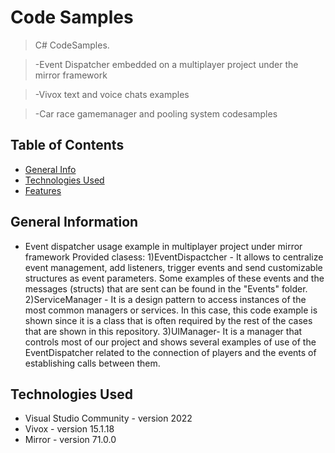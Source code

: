 # Code Samples
> C# CodeSamples.

>-Event Dispatcher embedded on a multiplayer project under the mirror framework

>-Vivox text and voice chats examples

>-Car race gamemanager and pooling system codesamples


## Table of Contents
* [General Info](#general-information)
* [Technologies Used](#technologies-used)
* [Features](#features)


## General Information
- Event dispatcher usage example in multiplayer project under mirror framework
Provided clasess:
1)EventDispactcher - It allows to centralize event management, add listeners, trigger events and send customizable structures as event parameters. 
Some examples of these events and the messages (structs) that are sent can be found in the "Events" folder.
2)ServiceManager - It is a design pattern to access instances of the most common managers or services. 
In this case, this code example is shown since it is a class that is often required by the rest of the cases that are shown in this repository.
3)UIManager- It is a manager that controls most of our project and shows several examples of use of the EventDispatcher related to the connection of players and the events of establishing calls between them.



## Technologies Used
- Visual Studio Community - version 2022
- Vivox - version 15.1.18
- Mirror - version 71.0.0



<!-- Optional -->
<!-- ## License -->
<!-- This project is open source and available under the [... License](). -->

<!-- You don't have to include all sections - just the one's relevant to your project -->
